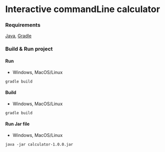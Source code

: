# Interactive commandLine calculator

### Requirements
[Java](https://adoptium.net), [Gradle](https://gradle.org)

### Build & Run project

#### Run
* Windows, MacOS/Linux
```
gradle build
```
#### Build
* Windows, MacOS/Linux
```
gradle build
```
#### Run Jar file
* Windows, MacOS/Linux
```
java -jar calculator-1.0.0.jar
```
